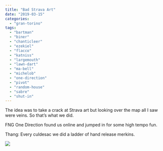```yaml
---
title: "Bad Strava Art"
date: "2019-03-15"
categories: 
  - "gran-torino"
tags: 
  - "bartman"
  - "biner"
  - "chanticleer"
  - "ezekiel"
  - "flacco"
  - "katniss"
  - "largemouth"
  - "lawn-dart"
  - "ma-bell"
  - "michelob"
  - "one-direction"
  - "pivot"
  - "random-house"
  - "sabre"
  - "shut-in"
---
```


The idea was to take a crack at Strava art but looking over the map all I saw were veins. So that’s what we did.

FNG One Direction found us online and jumped in for some high tempo fun.

Thang: Every culdesac we did a ladder of hand release merkins.

![](https://i2.wp.com/f3carpex.com/wp-content/uploads/2019/03/83E86F66-587F-48B8-8942-FF34BF20CF7B.jpeg?fit=800%2C600&ssl=1)
